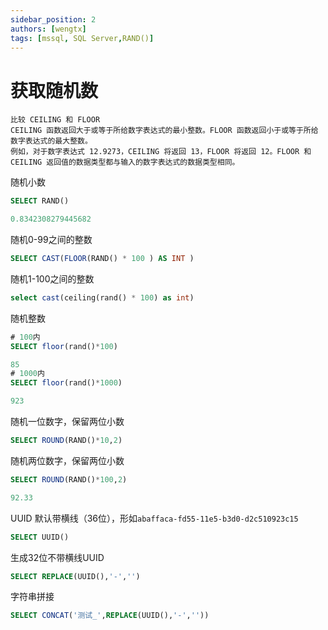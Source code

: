 ```yaml
---
sidebar_position: 2
authors: [wengtx]
tags: [mssql, SQL Server,RAND()]
---
```


# 获取随机数

```text
比较 CEILING 和 FLOOR
CEILING 函数返回大于或等于所给数字表达式的最小整数。FLOOR 函数返回小于或等于所给数字表达式的最大整数。
例如，对于数字表达式 12.9273，CEILING 将返回 13，FLOOR 将返回 12。FLOOR 和 CEILING 返回值的数据类型都与输入的数字表达式的数据类型相同。
```

随机小数

```sql
SELECT RAND()

0.8342308279445682
```

随机0-99之间的整数

```sql
SELECT CAST(FLOOR(RAND() * 100 ) AS INT )
```

随机1-100之间的整数

```sql
select cast(ceiling(rand() * 100) as int)
```

随机整数

```sql
# 100内
SELECT floor(rand()*100)

85
# 1000内
SELECT floor(rand()*1000)

923
```

随机一位数字，保留两位小数

```sql
SELECT ROUND(RAND()*10,2)
```

随机两位数字，保留两位小数

```sql
SELECT ROUND(RAND()*100,2)

92.33
```

UUID
默认带横线（36位），形如`abaffaca-fd55-11e5-b3d0-d2c510923c15`

```sql
SELECT UUID()
```

生成32位不带横线UUID

```sql
SELECT REPLACE(UUID(),'-','')
```

字符串拼接

```sql
SELECT CONCAT('测试_',REPLACE(UUID(),'-',''))
```

